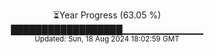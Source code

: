 <p align="center">
⏳Year Progress (63.05 %)<br>
██████████████████▁▁▁▁▁▁▁▁▁▁▁▁ <br>
<sub>Updated: Sun, 18 Aug 2024 18:02:59 GMT</sub>
</p>

